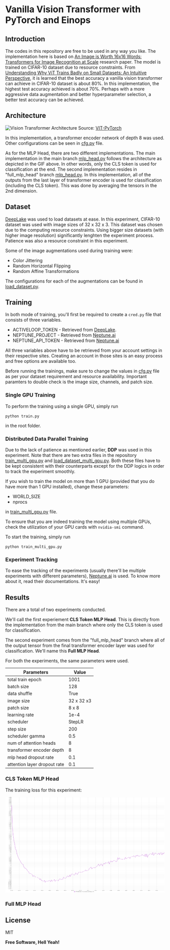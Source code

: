 # Vanilla Vision Transformer with PyTorch and Einops
## Introduction

The codes in this repository are free to be used in any way you like. The implementation here is based on [An Image is Worth 16x16 Words: Transformers for Image Recognition at Scale](https://arxiv.org/pdf/2010.11929v2.pdf) research paper. The model is trained on CIFAR-10 dataset due to resource constraints. From [Understanding Why ViT Trains Badly on Small Datasets: An Intuitive Perspective](https://arxiv.org/pdf/2302.03751.pdf#:~:text=On%20the%20other%20hand%2C%20vision,is%20still%20lower%20than%20CNN's.), it is learned that the best accuracy a vanilla vision transformer can achieve in CIFAR-10 dataset is about 80%. In this implementation, the highest test accuracy achieved is about 70%. Perhaps with a more aggressive data augmentation and better hyperparameter selection, a better test accuracy can be achieved. 



## Architecture

![Vision Transformer Architecture](https://github.com/Ugenteraan/Vanilla-ViT/blob/main/readme_files/vit-arch.gif?raw=true "Vision Transformer Architecture")
Source: [VIT-PyTorch](https://github.com/lucidrains/vit-pytorch)

In this implementation, a transformer encoder network of depth 8 was used. Other configurations can be seen in [cfg.py](https://github.com/Ugenteraan/Vanilla-ViT/blob/main/cfg.py) file. 

As for the MLP Head, there are two different implementations. The main implementation in the main branch [mlp_head.py](https://github.com/Ugenteraan/Vanilla-ViT/blob/main/ViT/mlp_head.py) follows the architecture as depicted in the GIF above. In other words, only the CLS token is used for classification at the end. The second implementation resides in "full_mlp_head" branch [mlp_head.py](https://github.com/Ugenteraan/Vanilla-ViT/blob/full_mlp_head/ViT/mlp_head.py). In this implementation, all of the outputs from the last layer of transformer encoder is used for classification (including the CLS token). This was done by averaging the tensors in the 2nd dimension. 

## Dataset 

[DeepLake](https://www.deeplake.ai/) was used to load datasets at ease. In this experiment, CIFAR-10 dataset was used with image sizes of 32 x 32 x 3. This dataset was chosen due to the computing resource constraints. Using bigger size datasets (with higher image resolution) significantly lenghten the experiment process. Patience was also a resource constraint in this experiment. 

Some of the image augmentations used during training were: 
- Color Jittering
- Random Horizontal Flipping
- Random Affine Transformations

The configurations for each of the augmentations can be found in [load_dataset.py](https://github.com/Ugenteraan/Vanilla-ViT/blob/main/load_dataset.py).

## Training

In both mode of training, you'll first be required to create a ```cred.py``` file that consists of three variables.
- ACTIVELOOP_TOKEN - Retrieved from [DeepLake](https://www.deeplake.ai/).
- NEPTUNE_PROJECT - Retrieved from [Neptune.ai](https://neptune.ai/)
- NEPTUNE_API_TOKEN - Retrieved from [Neptune.ai](https://neptune.ai/)

All three variables above have to be retrieved from your account settings in their respective sites. Creating an account in those sites is an easy process and free options are available too.

Before running the trainings, make sure to change the values in [cfg.py](https://github.com/Ugenteraan/Vanilla-ViT/blob/main/cfg.py) file as per your dataset requirement and resource availability. Important paramters to double check is the image size, channels, and patch size.


### Single GPU Training

To perform the training using a single GPU, simply run 

```
python train.py
```

in the root folder. 

### Distributed Data Parallel Training

Due to the lack of patience as mentioned earlier, **DDP** was used in this experiment. Note that there are two extra files in the repository [train_multi_gpu.py](https://github.com/Ugenteraan/Vanilla-ViT/blob/main/train_multi_gpu.py) and [load_dataset_multi_gpu.py](https://github.com/Ugenteraan/Vanilla-ViT/blob/main/load_dataset_multi_gpu.py). Both these files have to be kept consistent with their counterparts except for the DDP logics in order to track the experiment smoothly. 

If you wish to train the model on more than 1 GPU (provided that you do have more than 1 GPU installed), change these parameters:
- WORLD_SIZE
- nprocs

in [train_multi_gpu.py](https://github.com/Ugenteraan/Vanilla-ViT/blob/main/train_multi_gpu.py) file.

To ensure that you are indeed training the model using multiple GPUs, check the utilization of your GPU cards with ```nvidia-smi``` command.

To start the training, simply run
```
python train_multi_gpu.py
```

### Experiment Tracking

To ease the tracking of the experiments (usually there'll be multiple experiments with different parameters), [Neptune.ai](https://neptune.ai/) is used. To know more about it, read their documentations. It's easy!

## Results

There are a total of two experiments conducted. 

We'll call the first experiement **CLS Token MLP Head**. This is directly from the implementation from the main branch where only the CLS token is used for classification.

The second experiment comes from the "full_mlp_head" branch where all of the output tensor from the final transformer encoder layer was used for classification. We'll name this **Full MLP Head**.

For both the experiments, the same parameters were used.

|  Parameters 	|  Value 	|   
|---	|---	|
| total train epoch  	|   1001	| 
| batch size   	|   128	| 
|  data shuffle 	|  True 	|
| image size | 32 x 32 x3 |
|patch size | 8 x 8 |
| learning rate | 1e-4|
| scheduler | StepLR |
| step size  | 200 |
| scheduler gamma | 0.5 |
| num of attention heads | 8 |
| transformer encoder depth | 8 |
| mlp head dropout rate | 0.1 |
|attention layer dropout rate | 0.1 |

### CLS Token MLP Head

The training loss for this experiment:

<img src="https://github.com/Ugenteraan/Vanilla-ViT/blob/main/readme_files/2nd%20-%20test_loss-every-5-epoch.png?raw=true" width="600" height="300">





### Full MLP Head

## License

MIT

**Free Software, Hell Yeah!**

[//]: # (These are reference links used in the body of this note and get stripped out when the markdown processor does its job. There is no need to format nicely because it shouldn't be seen. Thanks SO - http://stackoverflow.com/questions/4823468/store-comments-in-markdown-syntax)

   [dill]: <https://github.com/joemccann/dillinger>
   [git-repo-url]: <https://github.com/joemccann/dillinger.git>
   [john gruber]: <http://daringfireball.net>
   [df1]: <http://daringfireball.net/projects/markdown/>
   [markdown-it]: <https://github.com/markdown-it/markdown-it>
   [Ace Editor]: <http://ace.ajax.org>
   [node.js]: <http://nodejs.org>
   [Twitter Bootstrap]: <http://twitter.github.com/bootstrap/>
   [jQuery]: <http://jquery.com>
   [@tjholowaychuk]: <http://twitter.com/tjholowaychuk>
   [express]: <http://expressjs.com>
   [AngularJS]: <http://angularjs.org>
   [Gulp]: <http://gulpjs.com>

   [PlDb]: <https://github.com/joemccann/dillinger/tree/master/plugins/dropbox/README.md>
   [PlGh]: <https://github.com/joemccann/dillinger/tree/master/plugins/github/README.md>
   [PlGd]: <https://github.com/joemccann/dillinger/tree/master/plugins/googledrive/README.md>
   [PlOd]: <https://github.com/joemccann/dillinger/tree/master/plugins/onedrive/README.md>
   [PlMe]: <https://github.com/joemccann/dillinger/tree/master/plugins/medium/README.md>
   [PlGa]: <https://github.com/RahulHP/dillinger/blob/master/plugins/googleanalytics/README.md>
